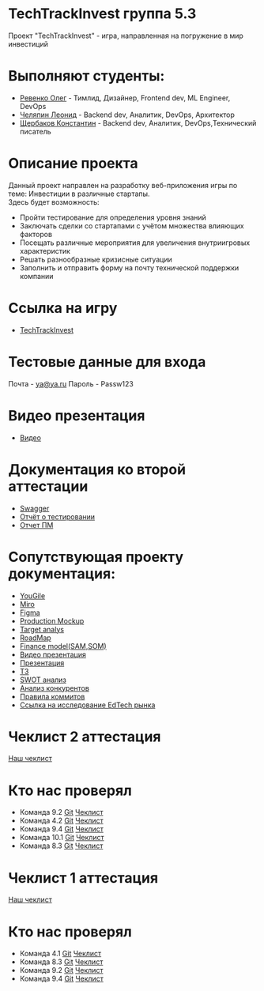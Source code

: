 # TechTrackInvest группа 5.3
Проект "TechTrackInvest" - игра, направленная на погружение в мир инвестиций

# Выполняют студенты:  
* [Ревенко Олег](https://github.com/intrafellow) - Тимлид, Дизайнер, Frontend dev, ML Engineer, DevOps  
* [Челяпин Леонид](https://github.com/PaterSSS) - Backend dev, Аналитик, DevOps, Архитектор  
* [Щербаков Константин](https://github.com/KostySCH) - Backend dev, Аналитик, DevOps,Технический писатель  

# Описание проекта  
Данный проект направлен на разработку веб-приложения игры по теме:
Инвестиции в различные стартапы.  
Здесь будет возможность:  
* Пройти тестирование для определения уровня знаний  
* Заключать сделки со стартапами с учётом множества влияющих факторов
* Посещать различные мероприятия для увеличения внутриигровых характеристик
* Решать разнообразные кризисные ситуации
* Заполнить и отправить форму на почту технической поддержки компании   

# Ссылка на игру
* [TechTrackInvest](https://176.98.178.227)

# Тестовые данные для входа
Почта - ya@ya.ru
Пароль - Passw123

# Видео презентация
* [Видео](https://drive.google.com/file/d/1j18EQnYdJQl70bYAm3WuAyqAfRiZdmFc/view?usp=sharing)

# Документация ко второй аттестации
* [Swagger](https://app.swaggerhub.com/apis/LeonidChelyapin/tech-track-invest_game/0.0.1#/)
* [Отчёт о тестировании](https://github.com/intrafellow/TechTrackInvest/blob/main/Docs/Отчёт%20о%20тестировании.pdf)
* [Отчет ПМ](https://github.com/intrafellow/TechTrackInvest/blob/main/Docs/PM%20%D0%BE%D1%82%D1%87%D0%B5%D1%82.pdf)

# Сопутствующая проекту документация:  
* [YouGile](https://ru.yougile.com/board/u9j4x6r62hc8)  
* [Miro](https://miro.com/app/board/uXjVIaJdqw0=/?share_link_id=799797734687)  
* [Figma](https://www.figma.com/design/dCoOCP2Jjx9wVpFINwosEq/Untitled?node-id=0-1&t=uR2EyEcojD5NBRnk-1)
* [Production Mockup](https://www.figma.com/proto/dCoOCP2Jjx9wVpFINwosEq/Untitled?page-id=0%3A1&node-id=212-7824&viewport=1509%2C-72%2C0.2&t=0o1cPhL5GIzbla0O-1&scaling=min-zoom&content-scaling=fixed&starting-point-node-id=212%3A7824)
* [Target analys](https://github.com/intrafellow/TechTrackInvest/blob/main/Docs/Target%20analys.pdf)
* [RoadMap](https://github.com/intrafellow/TechTrackInvest/blob/main/Docs/Roadmap.pdf)
* [Finance model(SAM,SOM)](https://github.com/intrafellow/TechTrackInvest/blob/main/Docs/Monetization.pdf)
* [Видео презентация](https://drive.google.com/file/d/1o4pzn11tGvJEt4z9_Kvb3I8fv4m5VQRy/view?usp=sharing)
* [Презентация](https://github.com/intrafellow/TechTrackInvest/blob/main/Docs/Presentation/TP.pdf)
* [ТЗ](https://github.com/intrafellow/TechTrackInvest/blob/main/Docs/Technical%20specification/TechSpec.pdf)
* [SWOT анализ](https://github.com/intrafellow/TechTrackInvest/blob/main/Docs/swot.pdf)
* [Анализ конкурентов](https://github.com/intrafellow/TechTrackInvest/blob/main/Docs/Competitive%20Analysis.pdf)
* [Правила коммитов](https://github.com/intrafellow/TechTrackInvest/blob/main/Docs/commit%20rules.pdf)
* [Ссылка на исследование EdTech рынка](https://rb.ru/opinion/edtech-russia-world-2023/)

# Чеклист 2 аттестация
[Наш чеклист](https://github.com/intrafellow/TechTrackInvest/blob/main/Docs/Чеклист%202%20аттестация.pdf)

# Кто нас проверял
* Команда 9.2
[Git](https://github.com/LatinMapsLives/GigaGuide) 
[Чеклист](https://github.com/LatinMapsLives/GigaGuide/blob/main/documentation/Чеклист%209.2%202%20аттестация.pdf) 
* Команда 4.2
[Git](https://github.com/I-want-pizza/QWality) 
[Чеклист](https://github.com/I-want-pizza/QWality/blob/88be92d58178c8b91e3ab7b066cc00c24d141450/docs/teams_score/Чеклист%202%20этап.pdf) 
* Команда 9.4
[Git](https://github.com/MaksimStrelnikov/tp-9.4) 
[Чеклист](https://docs.google.com/spreadsheets/d/1K2BeqbMLcOmt9NTP8_UyuGs4v2tWcAuFWn2uSE9HBYA/edit?gid=0#gid=0) 
* Команда 10.1
[Git](https://github.com/Storix2025/Storix?tab=readme-ov-file) 
[Чеклист](https://github.com/Storix2025/Storix/blob/main/Documentation/чек-лист/ТП.%20Чеклист%202%20этап.pdf) 
* Команда 8.3
[Git](https://gitlab.com/rlwd/main/-/tree/main) 
[Чеклист](https://gitlab.com/rlwd/main/-/tree/main) 

# Чеклист 1 аттестация
[Наш чеклист](https://github.com/intrafellow/TechTrackInvest/blob/main/Docs/Чеклист.pdf)

# Кто нас проверял
* Команда 4.1 
[Git](https://github.com/noviyblock/TechTrek-Web-repository) 
[Чеклист](https://github.com/noviyblock/TechTrek-Web-repository/blob/main/Чеклист%201%20этап%20-%20Чек-лист%20№1.pdf) 
* Команда 8.3 
[Git](https://gitlab.com/rlwd/main) 
[Чеклист](https://gitlab.com/rlwd/main/-/blob/main/документы/Чеклист.pdf) 
* Команда 9.2 
[Git](https://github.com/LatinMapsLives/GigaGuide) 
[Чеклист](https://github.com/LatinMapsLives/GigaGuide/blob/main/documentation/Чеклист%209.2.pdf) 
* Команда 9.4 
[Git](https://github.com/MaksimStrelnikov/tp-9.4) 
[Чеклист](https://docs.google.com/spreadsheets/d/1VnzvLVx9-J3AFBg_S8BTsxBm4z3U46NIhIShkjp6mzk/edit?gid=116236438#gid=116236438) 
